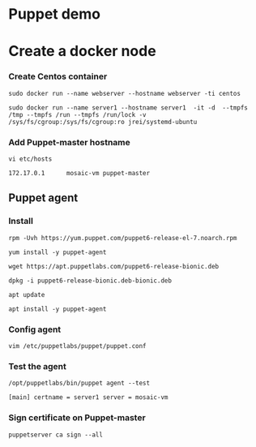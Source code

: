 # Puppet demo


# Create a docker node 
### Create Centos container
`sudo docker run --name webserver --hostname webserver -ti centos`

`sudo docker run --name server1 --hostname server1  -it -d  --tmpfs /tmp --tmpfs /run --tmpfs /run/lock -v /sys/fs/cgroup:/sys/fs/cgroup:ro jrei/systemd-ubuntu`

### Add Puppet-master hostname
`vi etc/hosts`

`172.17.0.1      mosaic-vm puppet-master`

## Puppet agent
### Install
`rpm -Uvh https://yum.puppet.com/puppet6-release-el-7.noarch.rpm`

`yum install -y puppet-agent`

`wget https://apt.puppetlabs.com/puppet6-release-bionic.deb`

`dpkg -i puppet6-release-bionic.deb-bionic.deb`

`apt update`

`apt install -y puppet-agent`

### Config agent
`vim /etc/puppetlabs/puppet/puppet.conf`

### Test the agent
`/opt/puppetlabs/bin/puppet agent --test`

`
[main]
certname = server1
server = mosaic-vm
`

### Sign certificate on Puppet-master

 `puppetserver ca sign --all`
 
